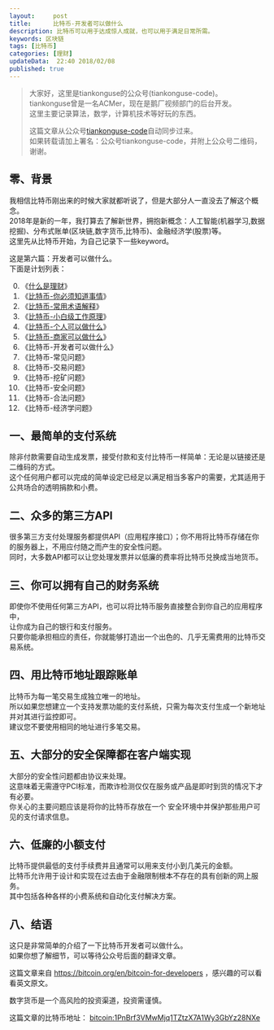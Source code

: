 ```yaml
---   
layout:     post  
title:      比特币-开发者可以做什么  
description: 比特币可以用于达成惊人成就，也可以用于满足日常所需。  
keywords: 区块链  
tags: [比特币]  
categories: [理财]  
updateData:  22:40 2018/02/08
published: true  
---  
```

  
  
>   
> 大家好，这里是tiankonguse的公众号(tiankonguse-code)。    
> tiankonguse曾是一名ACMer，现在是鹅厂视频部门的后台开发。    
> 这里主要记录算法，数学，计算机技术等好玩的东西。   
>      
> 这篇文章从公众号[tiankonguse-code](https://mp.weixin.qq.com/s/XD3ZL6cUSDh4UCrC8eMoLw)自动同步过来。    
> 如果转载请加上署名：公众号tiankonguse-code，并附上公众号二维码，谢谢。  
>    
  

## 零、背景 

我相信比特币刚出来的时候大家就都听说了，但是大部分人一直没去了解这个概念。  
2018年是新的一年，我打算去了解新世界，拥抱新概念：人工智能(机器学习,数据挖掘)、分布式账单(区块链,数字货币,比特币)、金融经济学(股票)等。  
这里先从比特币开始，为自己记录下一些keyword。  


这是第六篇：开发者可以做什么。  
下面是计划列表：  

0. 《[什么是理财](http://mp.weixin.qq.com/s/jghH-D6CC_mGEFkkNnvC3A)》
1. 《[比特币-你必须知道事情](http://mp.weixin.qq.com/s/pu8e18eC2mBQxB9z01ETjg)》  
2. 《[比特币-常用术语解释](https://mp.weixin.qq.com/s/3P9Tv6iO89p6xHpD1r_41Q)》  
3. 《[比特币-小白级工作原理](http://mp.weixin.qq.com/s/boeL6G5UVVEA3hVXiWDSWw)》  
4. 《[比特币-个人可以做什么](http://mp.weixin.qq.com/s/erz3_s5zksrM9E72mi0GNQ)》
5. 《[比特币-商家可以做什么](http://mp.weixin.qq.com/s/_iO9r0vsI5sgD3zIwD4bQg)》  
6. 《比特币-开发者可以做什么》  
7. 《比特币-常见问题》   
8. 《比特币-交易问题》  
9. 《比特币-挖矿问题》  
10. 《比特币-安全问题》  
11. 《比特币-合法问题》  
12. 《比特币-经济学问题》 



## 一、最简单的支付系统

除非付款需要自动生成发票，接受付款和支付比特币一样简单：无论是以链接还是二维码的方式。  
这个任何用户都可以完成的简单设定已经足以满足相当多客户的需要，尤其适用于公共场合的透明捐款和小费。  



## 二、众多的第三方API

很多第三方支付处理服务都提供API（应用程序接口）；你不用将比特币存储在你的服务器上，不用应付随之而产生的安全性问题。  
同时，大多数API都可以让您处理发票并以低廉的费率将比特币兑换成当地货币。  


## 三、你可以拥有自己的财务系统

即使你不使用任何第三方API，也可以将比特币服务直接整合到你自己的应用程序中，  
让你成为自己的银行和支付服务。  
只要你能承担相应的责任，你就能够打造出一个出色的、几乎无需费用的比特币交易系统。  

## 四、用比特币地址跟踪账单

比特币为每一笔交易生成独立唯一的地址。  
所以如果您想建立一个支持发票功能的支付系统，只需为每次支付生成一个新地址并对其进行监控即可。  
建议您不要使用相同的地址进行多笔交易。  


## 五、大部分的安全保障都在客户端实现

大部分的安全性问题都由协议来处理。  
这意味着无需遵守PCI标准，而欺诈检测仅仅在服务或产品是即时到货的情况下才有必要。  
你关心的主要问题应该是将你的比特币存放在一个 安全环境中并保护那些用户可见的支付请求信息。  


## 六、低廉的小额支付

比特币提供最低的支付手续费并且通常可以用来支付小到几美元的金额。  
比特币允许用于设计和实现在过去由于金融限制根本不存在的具有创新的网上服务。  
其中包括各种各样的小费系统和自动化支付解决方案。  

## 八、结语  


这只是非常简单的介绍了一下比特币开发者可以做什么。  
如果你想了解细节，可以等待公众号后面的翻译文章。  

这篇文章来自 https://bitcoin.org/en/bitcoin-for-developers ，感兴趣的可以看看英文原文。  

 
数字货币是一个高风险的投资渠道，投资需谨慎。  

这篇文章的比特币地址： [bitcoin:1PnBrf3VMwMjq1TZtzX7A1Wy3GbYz28NXe](bitcoin:1PnBrf3VMwMjq1TZtzX7A1Wy3GbYz28NXe)     

